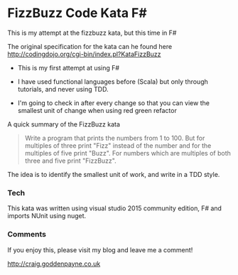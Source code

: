 # FizzBuzz Code Kata F#



This is my attempt at the fizzbuzz kata, but this time in F#

The original specification for the kata can he found here 
http://codingdojo.org/cgi-bin/index.pl?KataFizzBuzz
  
- This is my first attempt at using F#
  
- I have used functional languages before (Scala) but only through tutorials, and never using TDD.
  
- I'm going to check in after every change so that you can view the smallest unit of change when using red green refactor



A quick summary of the FizzBuzz kata 

> Write a program that prints the numbers from 1 to 100. But for multiples of three print "Fizz" instead of the number and for the multiples of five print "Buzz". For numbers which are multiples of both three and five print "FizzBuzz". 



The idea is to identify the smallest unit of work, and write in a TDD style.

### Tech

This kata was written using visual studio 2015 community edition, F# and imports NUnit using nuget.



### Comments

If you enjoy this, please visit my blog and leave me a comment!

http://craig.goddenpayne.co.uk